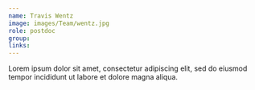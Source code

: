 ```yaml
---
name: Travis Wentz
image: images/Team/wentz.jpg
role: postdoc
group: 
links:
---
```


Lorem ipsum dolor sit amet, consectetur adipiscing elit, sed do eiusmod tempor incididunt ut labore et dolore magna aliqua.
